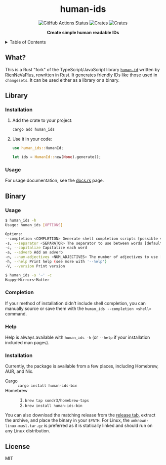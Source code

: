 <h1 align="center">human-ids</h1>

<p align="center">
    <a href="https://github.com/sondr3/human-ids/actions"><img alt="GitHub Actions Status" src="https://github.com/sondr3/human-ids/workflows/pipeline/badge.svg" /></a>
    <a href="https://crates.io/crates/human_ids"><img alt="Crates" src="https://img.shields.io/crates/v/human_ids.svg" /></a>
    <a href="https://crates.io/crates/human-ids-bin"><img alt="Crates" src="https://img.shields.io/crates/v/human-ids-bin.svg" /></a>
</p>

<p align="center">
    <b>Create simple human readable IDs</b>
</p>

<details>
<summary>Table of Contents</summary>
<br />

- [What?](#what)
- [Library](#library)
  - [Installation](#installation)
  - [Usage](#usage)
- [Binary](#binary)
  - [Usage](#usage-1)
  - [Completion](#completion)
  - [Help](#help)
  - [Installation](#installation-1)
- [License](#license)
  
</details>

## What?

This is a Rust "fork" of the TypeScript/JavaScript library [`human-id`](https://github.com/RienNeVaPlus/human-id) written by [RienNeVaPlus](https://github.com/RienNeVaPlus), rewritten in Rust. It generates friendly IDs like those used in `changesets`. It can be used either as a library or a binary.

## Library

### Installation

1. Add the crate to your project:

   ```sh
   cargo add human_ids
   ```

2. Use it in your code:

   ```rust
   use human_ids::HumanId;

   let ids = HumanId::new(None).generate();
   ```

### Usage

For usage documentation, see the [docs.rs](https://docs.rs/human_ids) page.

## Binary

### Usage

```sh
$ human_ids -h
Usage: human_ids [OPTIONS]

Options:
--completion <COMPLETION> Generate shell completion scripts [possible values: bash, elvish, fish, powershell, zsh]
-s, --separator <SEPARATOR> The separator to use between words [default: -]
-c, --capitalize Capitalize each word
-a, --adverb Add an adverb
-n, --num-adjectives <NUM_ADJECTIVES> The number of adjectives to use [default: 1]
-h, --help Print help (see more with '--help')
-V, --version Print version

$ human_ids -s '~' -c
Happy~Mirrors~Matter
```

### Completion

If your method of installation didn't include shell completion, you can manually source or save them with the `human_ids --completion <shell>` command.

### Help

Help is always available with `human_ids -h` (or `--help` if your installation included man pages).

### Installation

Currently, the package is available from a few places, including Homebrew, AUR, and Nix.

<dl>
  <dt>Cargo</dt>
  <dd><code>cargo install human-ids-bin</code></dd>

  <dt>Homebrew</dt>
  <dd>
    <ol>
      <li><code>brew tap sondr3/homebrew-taps</code></li>
      <li><code>brew install human-ids-bin</code></li>
    </ol>
  </dd>
</dl>

You can also download the matching release from the [release tab](https://github.com/sondr3/human-ids/releases), extract the archive, and place the binary in your `$PATH`. For Linux, the `unknown-linux-musl.tar.gz` is preferred as it is statically linked and should run on any Linux distribution.

## License

MIT
